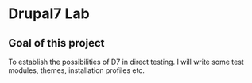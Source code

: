 # Drupal7 Lab

## Goal of this project

To establish the possibilities of D7 in direct testing. I will write some test modules, themes, installation profiles
etc.